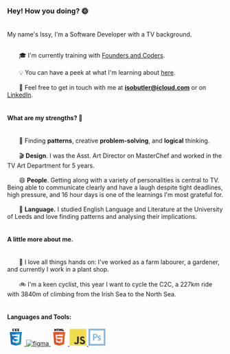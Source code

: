 ### Hey! How you doing? :sun_with_face:<br><br>

My name's Issy, I'm a Software Developer with a TV background.<br><br>

&nbsp;&nbsp;&nbsp;&nbsp;&nbsp;&nbsp; :mortar_board: I'm currently training with [Founders and Coders](https://www.foundersandcoders.com/).<br><br>
&nbsp;&nbsp;&nbsp;&nbsp;&nbsp;&nbsp; :bulb: You can have a peek at what I'm learning about [here](https://github.com/isobelbutler/fac-portfolio).<br><br>
&nbsp;&nbsp;&nbsp;&nbsp;&nbsp;&nbsp; :speech_balloon: Feel free to get in touch with me at **isobutler@icloud.com** or on [LinkedIn](https://www.linkedin.com/in/isobelbutler/).<br><br>

#### What are my strengths? :muscle:<br><br>
&nbsp;&nbsp;&nbsp;&nbsp;&nbsp;&nbsp; :microscope: Finding <strong>patterns</strong>, creative <strong>problem-solving</strong>, and <strong>logical</strong> thinking.<br><br>
&nbsp;&nbsp;&nbsp;&nbsp;&nbsp;&nbsp; :clapper: <strong>Design</strong>. I was the Asst. Art Director on MasterChef and worked in the TV Art Department for 5 years.<br><br>
&nbsp;&nbsp;&nbsp;&nbsp;&nbsp;&nbsp; :smile: <strong>People</strong>. Getting along with a variety of personalities is central to TV. Being able to communicate clearly and have a laugh despite tight deadlines, high pressure, and 16 hour days is one of the learnings I'm most grateful for.<br><br>
&nbsp;&nbsp;&nbsp;&nbsp;&nbsp;&nbsp; :green_book: <strong>Language.</strong> I studied English Language and Literature at the University of Leeds and love finding patterns and analysing their implications.<br><br>

#### A little more about me.<br><br>

&nbsp;&nbsp;&nbsp;&nbsp;&nbsp;&nbsp; :wrench: I love all things hands on: I've worked as a farm labourer, a gardener, and currently I work in a plant shop.<br><br>
&nbsp;&nbsp;&nbsp;&nbsp;&nbsp;&nbsp; :bike: I'm a keen cyclist, this year I want to cycle the C2C, a 227km ride with 3840m of climbing from the Irish Sea to the North Sea.<br><br>

#### Languages and Tools:
<p align="left"> <a href="https://www.w3schools.com/css/" target="_blank" rel="noreferrer"> <img src="https://raw.githubusercontent.com/devicons/devicon/master/icons/css3/css3-original-wordmark.svg" alt="css3" width="40" height="40"/> </a> <a href="https://www.figma.com/" target="_blank" rel="noreferrer"> <img src="https://www.vectorlogo.zone/logos/figma/figma-icon.svg" alt="figma" width="40" height="40"/> </a> <a href="https://www.w3.org/html/" target="_blank" rel="noreferrer"> <img src="https://raw.githubusercontent.com/devicons/devicon/master/icons/html5/html5-original-wordmark.svg" alt="html5" width="40" height="40"/> </a> <a href="https://developer.mozilla.org/en-US/docs/Web/JavaScript" target="_blank" rel="noreferrer"> <img src="https://raw.githubusercontent.com/devicons/devicon/master/icons/javascript/javascript-original.svg" alt="javascript" width="40" height="40"/> </a> <a href="https://www.photoshop.com/en" target="_blank" rel="noreferrer"> <img src="https://raw.githubusercontent.com/devicons/devicon/master/icons/photoshop/photoshop-line.svg" alt="photoshop" width="40" height="40"/> </a> </p>
